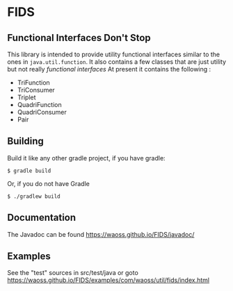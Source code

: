 # FIDS
## Functional Interfaces Don't Stop
This library is intended to provide utility functional interfaces similar to the ones in <code>java.util.function</code>.
It also contains a few classes that are just utility but not really *functional interfaces*
At present it contains the following :
* TriFunction
* TriConsumer
* Triplet
* QuadriFunction
* QuadriConsumer
* Pair
## Building
Build it like any other gradle project, if you have gradle:
```
$ gradle build
```
Or, if you do not have Gradle
```
$ ./gradlew build
```
## Documentation
The Javadoc can be found https://waoss.github.io/FIDS/javadoc/
## Examples
See the "test" sources in src/test/java or goto https://waoss.github.io/FIDS/examples/com/waoss/util/fids/index.html